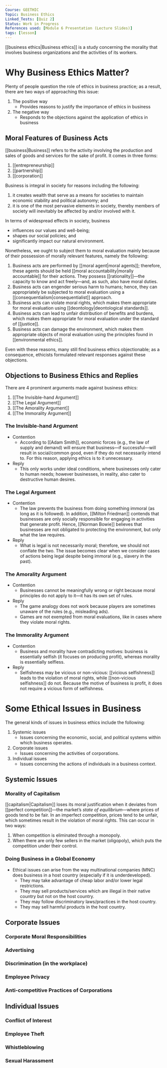 ```yaml
---
Course: GEETHIC
Topic: Business Ethics
Linked_Tests: [Quiz 2]
Status: Work in Progress
References used: [Module 6 Presentation (Lecture Slides)]
tags: [lesson]
---
```


[[business ethics|Business ethics]] is a study concerning the morality that involves business organizations and the activities of its workers.

# Why Business Ethics Matter?

Plenty of people question the role of ethics in business practice; as a result, there are two ways of approaching this issue:

1. The positive way
	- Provides reasons to justify the importance of ethics in business
2. The negative way
	- Responds to the objections against the application of ethics in business

## Moral Features of Business Acts

[[business|Business]] refers to the activity involving the production and sales of goods and services for the sake of profit. It comes in three forms:

1. [[entrepreneurship]]
2. [[partnership]]
3. [[corporation]]

Business is integral in society for reasons including the following:

1. it creates wealth that serve as a means for societies to maintain economic stability and political autonomy; and
2. it is one of the most pervasive elements in society, thereby members of society will inevitably be affected by and/or involved with it.

In terms of widespread effects in society, business

- influences our values and well-being;
- shapes our social policies; and
- significantly impact our natural environment.

Nonetheless, we ought to subject them to moral evaluation mainly because of their possession of morally relevant features, namely the following:

1. Business acts are performed by [[moral agent|moral agents]]; therefore, these agents should be held [[moral accountability|morally accountable]] for their actions. They possess [[rationality]]—the capacity to know and act freely—and, as such, also have moral duties.
2. Business acts can engender serious harm to humans; hence, they can appropriately be subjected to moral evaluation using a [[consequentialism|consequentialist]] approach.
3. Business acts can violate moral rights, which makes them appropriate for moral evaluation using [[deontology|deontological standards]].
4. Business acts can lead to unfair distribution of benefits and burdens, which makes them appropriate for moral evaluation under the standard of [[justice]].
5. Business acts can damage the environment, which makes them appropriate objects of moral evaluation using the principles found in [[environmental ethics]].

Even with these reasons, many still find business ethics objectionable; as a consequence, ethicists formulated relevant responses against these objections.

## Objections to Business Ethics and Replies

There are 4 prominent arguments made against business ethics:

1. [[The Invisible-hand Argument]]
2. [[The Legal Argument]]
3. [[The Amorality Argument]]
4. [[The Immorality Argument]]

### The Invisible-hand Argument

- Contention
	- According to [[Adam Smith]], economic forces (e.g., the law of supply and demand) will ensure that business—if successful—will result in social/common good, even if they do not necessarily intend to. For this reason, applying ethics is to it unnecessary.
- Reply
	- This only works under ideal conditions, where businesses only cater to human needs; however businesses, in reality, also cater to destructive human desires.

### The Legal Argument

- Contention
	- The law prevents the business from doing something immoral (as long as it is followed). In addition, [[Milton Friedman]] contends that businesses are only socially responsible for engaging in activities that generate profit. Hence, [[Norman Bowie]] believes that businesses are not obligated to protecting the environment, but only what the law requires.
- Reply
	- What is legal is not necessarily moral; therefore, we should not conflate the two. The issue becomes clear when we consider cases of actions being legal despite being immoral (e.g., slavery in the past).

### The Amorality Argument

- Contention
	- Businesses cannot be meaningfully wrong or right because moral principles do not apply to it—it has its own set of rules.
- Reply
	- The game analogy does not work because players are sometimes unaware of the rules (e.g., misleading ads).
	- Games are not exempted from moral evaluations, like in cases where they violate moral rights.

### The Immorality Argument

- Contention
	- Business and morality have contradicting motives: business is essentially selfish (it focuses on producing profit), whereas morality is essentially selfless.
- Reply
	- Selfishness may be vicious or non-vicious: [[vicious selfishness]] leads to the violation of moral rights, while [[non-vicious selfishness]] do not. Because the motive of business is profit, it does not require a vicious form of selfishness.

# Some Ethical Issues in Business

The general kinds of issues in business ethics include the following:

1. Systemic issues
	- Issues concerning the economic, social, and political systems within which business operates.
2. Corporate issues
	- Issues concerning the activities of corporations.
3. Individual issues
	- Issues concerning the actions of individuals in a business context.

## Systemic Issues

### Morality of Capitalism

[[capitalism|Capitalism]] loses its moral justification when it deviates from [[perfect competition]]—the market’s *state of equilibrium*—where prices of goods tend to be fair. In an imperfect competition, prices tend to be unfair, which sometimes result in the violation of moral rights. This can occur in two ways:

1. When competition is eliminated through a monopoly.
2. When there are only few sellers in the market (oligopoly), which puts the competition under their control.

### Doing Business in a Global Economy

- Ethical issues can arise from the way multinational companies (MNC) does business in a host country (especially if it is underdeveloped).
	- They may take advantage of cheap labor and/or lower legal restrictions.
	- They may sell products/services which are illegal in their native country but not on the host country.
	- They may follow discriminatory laws/practices in the host country.
	- They may sell harmful products in the host country.

## Corporate Issues

### Corporate Moral Responsibilities

### Advertising

### Discrimination (in the workplace)

### Employee Privacy

### Anti-competitive Practices of Corporations

## Individual Issues

### Conflict of Interest

### Employee Theft

### Whistleblowing

### Sexual Harassment
